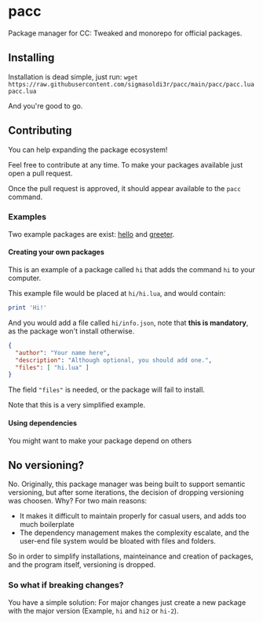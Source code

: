 # pacc

Package manager for CC: Tweaked and monorepo for official packages.

## Installing

Installation is dead simple, just run: `wget https://raw.githubusercontent.com/sigmasoldi3r/pacc/main/pacc/pacc.lua pacc.lua`

And you're good to go.

## Contributing

You can help expanding the package ecosystem!

Feel free to contribute at any time. To make your packages available just open a pull request.

Once the pull request is approved, it should appear available to the `pacc` command.

### Examples

Two example packages are exist: [hello](hello) and [greeter](greeter).

#### Creating your own packages

This is an example of a package called `hi` that adds the command `hi` to your computer.

This example file would be placed at `hi/hi.lua`, and would contain:

```lua
print 'Hi!'
```

And you would add a file called `hi/info.json`, note that **this is mandatory**, as the package won't install otherwise.

```json
{
  "author": "Your name here",
  "description": "Although optional, you should add one.",
  "files": [ "hi.lua" ]
}
```

The field `"files"` is needed, or the package will fail to install.

Note that this is a very simplified example.

#### Using dependencies

You might want to make your package depend on others

## No versioning?

No. Originally, this package manager was being built to support semantic versioning, but after some iterations, the decision of dropping
versioning was choosen. Why? For two main reasons:

- It makes it difficult to maintain properly for casual users, and adds too much boilerplate
- The dependency management makes the complexity escalate, and the user-end file system would be bloated with files and folders.

So in order to simplify installations, mainteinance and creation of packages, and the program itself, versioning is dropped.

### So what if breaking changes?

You have a simple solution: For major changes just create a new package with the major version (Example, `hi` and `hi2` or `hi-2`).
